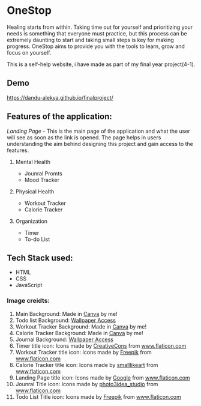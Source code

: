 # OneStop
Healing starts from within. Taking time out for yourself and prioritizing your needs is something that everyone must practice, but this process can be extremely daunting to start and taking small steps is key for making progress. OneStop aims to provide you with the tools to learn, grow and focus on yourself.  

This is a self-help website, i have made as part of my final year project(4-1).

## Demo
https://dandu-alekya.github.io/finalproject/

## Features of the application:

*Landing Page* - This is the main page of the application and what the user will see as soon as the link is opened. The page helps in users understanding the aim behind designing this project and gain access to the features.

1. Mental Health
   * Jounral Promts
   * Mood Tracker

2. Physical Health   
   * Workout Tracker
   * Calorie Tracker
3. Organization
   * Timer
   * To-do List 

## Tech Stack used:
   - HTML
   - CSS
   - JavaScript 

### Image creidts: 
1. Main Background: Made in <a href="https://www.canva.com/">Canva</a> by me!
2. Todo list Background: <a href="https://wallpaperaccess.com/brown-aesthetic-laptop">Wallpaper Access</a>
3. Workout Tracker Background: Made in <a href="https://www.canva.com/">Canva</a> by me!
4. Calorie Tracker Background:  Made in <a href="https://www.canva.com/">Canva</a> by me!
5. Journal Background: <a href="https://wallpapercave.com/beige-minimalist-wallpapers">Wallpaper Access</a>
6. Timer title icon: Icons made by <a href="https://www.flaticon.com/authors/creativecons" title="CreativeCons">CreativeCons</a> from <a href="https://www.flaticon.com/" title="Flaticon">www.flaticon.com</a>
7. Workout Tracker title icon: Icons made by <a href="https://www.freepik.com" title="Freepik">Freepik</a> from <a href="https://www.flaticon.com/" title="Flaticon">www.flaticon.com</a>
8. Calorie Tracker title icon: Icons made by <a href="https://www.flaticon.com/authors/smalllikeart" title="smalllikeart">smalllikeart</a> from <a href="https://www.flaticon.com/" title="Flaticon">www.flaticon.com</a>
9. Landing Page title icon: Icons made by <a href="https://www.flaticon.com/authors/google" title="Google">Google</a> from <a href="https://www.flaticon.com/" title="Flaticon">www.flaticon.com</a>
10. Jounral Title icon: Icons made by <a href="https://www.flaticon.com/authors/photo3idea-studio" title="photo3idea_studio">photo3idea_studio</a> from <a href="https://www.flaticon.com/" title="Flaticon">www.flaticon.com</a>
11. Todo List Title icon: Icons made by <a href="https://www.freepik.com" title="Freepik">Freepik</a> from <a href="https://www.flaticon.com/" title="Flaticon">www.flaticon.com</a>
